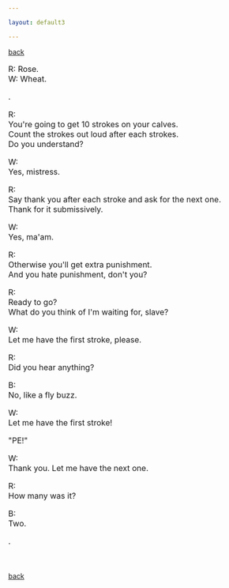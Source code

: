 ```yaml
---

layout: default3

---
```


<p style="text-align:left"><a href="./bdindex.html">back</a></p>

<font size="3">

<P>R: Rose.<br/>W: Wheat.</P>

<p>.</p>

<p>R:<br/>You're going to get 10 strokes on your calves.<br/>Count the strokes out loud after each strokes.<br/>Do you understand?</p>

<P>W:<br/>Yes, mistress.</P>

<P>R:<br/>Say thank you after each stroke and ask for the next one.<br/>Thank for it submissively.</P>

<P>W:<br/>Yes, ma'am.</P>

<P>R:<br/>Otherwise you'll get extra punishment.<br/>And you hate punishment, don't you?</P>

<P>R:<br/>Ready to go?<br/>What do you think of I'm waiting for, slave?</P>

<P>W:<br/>Let me have the first stroke, please.</P>

<P>R:<br/>Did you hear anything?</P>

<P>B:<br/>No, like a fly buzz.</P>

<P>W:<br/>Let me have the first stroke!</P>

<P>"PE!"</P>

<P>W:<br/>Thank you. Let me have the next one.</P>

<P>R:<br/>How many was it?</P>

<P>B:<br/>Two.</P>

<P>.</P>

<P>&nbsp;</P>

</font>

<p style="text-align:left"><a href="./bdindex.html">back</a></p>




